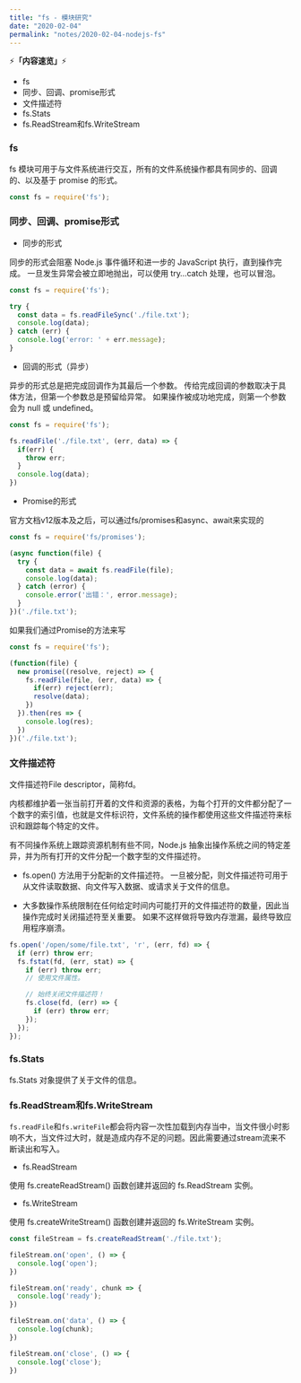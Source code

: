 ```yaml
---
title: "fs - 模块研究"
date: "2020-02-04"
permalink: "notes/2020-02-04-nodejs-fs"
---
```


⚡<strong>「内容速览」</strong>⚡

- fs
- 同步、回调、promise形式
- 文件描述符
- fs.Stats
- fs.ReadStream和fs.WriteStream

### fs
fs 模块可用于与文件系统进行交互，所有的文件系统操作都具有同步的、回调的、以及基于 promise 的形式。
```js
const fs = require('fs');
```

### 同步、回调、promise形式

- 同步的形式

同步的形式会阻塞 Node.js 事件循环和进一步的 JavaScript 执行，直到操作完成。 一旦发生异常会被立即地抛出，可以使用 try…catch 处理，也可以冒泡。

```js
const fs = require('fs');

try {
  const data = fs.readFileSync('./file.txt');
  console.log(data);
} catch (err) {
  console.log('error: ' + err.message);
}
```

- 回调的形式（异步）

异步的形式总是把完成回调作为其最后一个参数。 传给完成回调的参数取决于具体方法，但第一个参数总是预留给异常。 如果操作被成功地完成，则第一个参数会为 null 或 undefined。

```js
const fs = require('fs');

fs.readFile('./file.txt', (err, data) => {
  if(err) {
    throw err;
  }
  console.log(data);
})
```

- Promise的形式

官方文档v12版本及之后，可以通过fs/promises和async、await来实现的
```js
const fs = require('fs/promises');

(async function(file) {
  try {
    const data = await fs.readFile(file);
    console.log(data);
  } catch (error) {
    console.error('出错：', error.message);
  }
})('./file.txt');
```

如果我们通过Promise的方法来写
```js
const fs = require('fs');

(function(file) {
  new promise((resolve, reject) => {
    fs.readFile(file, (err, data) => {
      if(err) reject(err);
      resolve(data);
    })
  }).then(res => {
    console.log(res);
  })
})('./file.txt');
```

### 文件描述符

文件描述符File descriptor，简称fd。

内核都维护着一张当前打开着的文件和资源的表格，为每个打开的文件都分配了一个数字的索引值，也就是文件标识符，文件系统的操作都使用这些文件描述符来标识和跟踪每个特定的文件。

有不同操作系统上跟踪资源机制有些不同，Node.js 抽象出操作系统之间的特定差异，并为所有打开的文件分配一个数字型的文件描述符。

- fs.open() 方法用于分配新的文件描述符。 一旦被分配，则文件描述符可用于从文件读取数据、向文件写入数据、或请求关于文件的信息。

- 大多数操作系统限制在任何给定时间内可能打开的文件描述符的数量，因此当操作完成时关闭描述符至关重要。 如果不这样做将导致内存泄漏，最终导致应用程序崩溃。
```js
fs.open('/open/some/file.txt', 'r', (err, fd) => {
  if (err) throw err;
  fs.fstat(fd, (err, stat) => {
    if (err) throw err;
    // 使用文件属性。

    // 始终关闭文件描述符！
    fs.close(fd, (err) => {
      if (err) throw err;
    });
  });
});
```

### fs.Stats
fs.Stats 对象提供了关于文件的信息。

### fs.ReadStream和fs.WriteStream
`fs.readFile`和`fs.writeFile`都会将内容一次性加载到内存当中，当文件很小时影响不大，当文件过大时，就是造成内存不足的问题。因此需要通过stream流来不断读出和写入。


- fs.ReadStream

使用 fs.createReadStream() 函数创建并返回的 fs.ReadStream 实例。

- fs.WriteStream

使用 fs.createWriteStream() 函数创建并返回的 fs.WriteStream 实例。


```js
const fileStream = fs.createReadStream('./file.txt');

fileStream.on('open', () => {
  console.log('open');
})

fileStream.on('ready', chunk => {
  console.log('ready');
})

fileStream.on('data', () => {
  console.log(chunk);
})

fileStream.on('close', () => {
  console.log('close');
})
```
